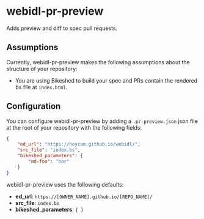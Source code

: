 # webidl-pr-preview
Adds preview and diff to spec pull requests.

## Assumptions

Currently, webidl-pr-preview makes the following assumptions about the structure of your repository:

* You are using Bikeshed to build your spec and PRs contain the rendered bs file at `index.html`.

## Configuration

You can configure webidl-pr-preview by adding a
`.pr-preview.json` json file at the root of your repository
with the following fields:


```json
{
    "ed_url": "https://heycam.github.io/webidl/",
    "src_file": "index.bs",
    "bikeshed_parameters": {
        "md-foo": "bar"
    }
}
```

webidl-pr-preview uses the following defaults:

* **ed_url**: `https://[OWNER_NAME].github.io/[REPO_NAME]/`
* **src_file**: `index.bs`
* **bikeshed_parameters**: `{ }`

